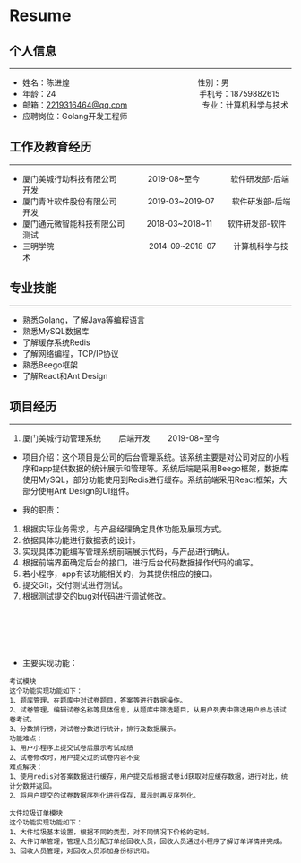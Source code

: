 # Resume

<!--more-->
## 个人信息
---
- 姓名：陈进煌
&nbsp;&nbsp;&nbsp;&nbsp;&nbsp;&nbsp;&nbsp;&nbsp;&nbsp;&nbsp;&nbsp;&nbsp;&nbsp;&nbsp;&nbsp;&nbsp;&nbsp;&nbsp;&nbsp;&nbsp;&nbsp;&nbsp;&nbsp;&nbsp;&nbsp;&nbsp;&nbsp;&nbsp;&nbsp;&nbsp;&nbsp;&nbsp;&nbsp;&nbsp;&nbsp;&nbsp;&nbsp;&nbsp;&nbsp;&nbsp;&nbsp;&nbsp;&nbsp;&nbsp;&nbsp;&nbsp;&nbsp;&nbsp;&nbsp;&nbsp;&nbsp;&nbsp;&nbsp;&nbsp;&nbsp;&nbsp;
性别：男
- 年龄：24
&nbsp;&nbsp;&nbsp;&nbsp;&nbsp;&nbsp;&nbsp;&nbsp;&nbsp;&nbsp;&nbsp;&nbsp;&nbsp;&nbsp;&nbsp;&nbsp;&nbsp;&nbsp;&nbsp;&nbsp;&nbsp;&nbsp;&nbsp;&nbsp;&nbsp;&nbsp;&nbsp;&nbsp;&nbsp;&nbsp;&nbsp;&nbsp;&nbsp;&nbsp;&nbsp;&nbsp;&nbsp;&nbsp;&nbsp;&nbsp;&nbsp;&nbsp;&nbsp;&nbsp;&nbsp;&nbsp;&nbsp;&nbsp;&nbsp;&nbsp;&nbsp;&nbsp;&nbsp;&nbsp;&nbsp;&nbsp;&nbsp;&nbsp;&nbsp;&nbsp;&nbsp;&nbsp;&nbsp;
手机号：18759882615
- 邮箱：2219316464@qq.com
&nbsp;&nbsp;&nbsp;&nbsp;&nbsp;&nbsp;&nbsp;&nbsp;&nbsp;&nbsp;&nbsp;&nbsp;&nbsp;&nbsp;&nbsp;&nbsp;&nbsp;&nbsp;&nbsp;&nbsp;&nbsp;&nbsp;&nbsp;&nbsp;&nbsp;&nbsp;&nbsp;&nbsp;&nbsp;&nbsp;&nbsp;&nbsp;
专业：计算机科学与技术
- 应聘岗位：Golang开发工程师
## 工作及教育经历
---
- 厦门美城行动科技有限公司
&nbsp;&nbsp;&nbsp;&nbsp;&nbsp;&nbsp;&nbsp;&nbsp;&nbsp;&nbsp;&nbsp;&nbsp;
2019-08~至今
&nbsp;&nbsp;&nbsp;&nbsp;&nbsp;&nbsp;&nbsp;&nbsp;&nbsp;&nbsp;&nbsp;&nbsp;
软件研发部-后端开发
- 厦门青叶软件股份有限公司
&nbsp;&nbsp;&nbsp;&nbsp;&nbsp;&nbsp;&nbsp;&nbsp;&nbsp;&nbsp;&nbsp;&nbsp;
2019-03~2019-07
&nbsp;&nbsp;&nbsp;&nbsp;&nbsp;&nbsp;
软件研发部-后端开发
- 厦门通元微智能科技有限公司
&nbsp;&nbsp;&nbsp;&nbsp;&nbsp;&nbsp;&nbsp;&nbsp;
2018-03~2018~11
&nbsp;&nbsp;&nbsp;&nbsp;&nbsp;
软件研发部-软件测试
- 三明学院
&nbsp;&nbsp;&nbsp;&nbsp;&nbsp;&nbsp;&nbsp;&nbsp;&nbsp;&nbsp;&nbsp;&nbsp;&nbsp;&nbsp;&nbsp;&nbsp;&nbsp;&nbsp;&nbsp;&nbsp;&nbsp;&nbsp;&nbsp;&nbsp;&nbsp;&nbsp;&nbsp;&nbsp;&nbsp;&nbsp;&nbsp;&nbsp;&nbsp;&nbsp;&nbsp;&nbsp;&nbsp;&nbsp;&nbsp;&nbsp;&nbsp;
2014-09~2018-07
&nbsp;&nbsp;&nbsp;&nbsp;&nbsp;&nbsp;
计算机科学与技术
## 专业技能
---
- 熟悉Golang，了解Java等编程语言
- 熟悉MySQL数据库
- 了解缓存系统Redis
- 了解网络编程，TCP/IP协议
- 熟悉Beego框架
- 了解React和Ant Design
## 项目经历
---
1. 厦门美城行动管理系统
&nbsp;&nbsp;&nbsp;&nbsp;&nbsp;&nbsp;
后端开发
&nbsp;&nbsp;&nbsp;&nbsp;&nbsp;&nbsp;
2019-08~至今
- 项目介绍：这个项目是公司的后台管理系统。该系统主要是对公司对应的小程序和app提供数据的统计展示和管理等。系统后端是采用Beego框架，数据库使用MySQL，部分功能使用到Redis进行缓存。系统前端采用React框架，大部分使用Ant Design的UI组件。

- 我的职责：
1. 根据实际业务需求，与产品经理确定具体功能及展现方式。
2. 依据具体功能进行数据表的设计。
3. 实现具体功能编写管理系统前端展示代码，与产品进行确认。
4. 根据前端界面确定后台的接口，进行后台代码数据操作代码的编写。
5. 若小程序，app有该功能相关的，为其提供相应的接口。
6. 提交Git，交付测试进行测试。
7. 根据测试提交的bug对代码进行调试修改。
<br/><br/><br/><br/><br/><br/>

- 主要实现功能：
```
考试模块
这个功能实现功能如下：
1、题库管理，在题库中对试卷题目，答案等进行数据操作。
2、试卷管理，编辑试卷名称等具体信息，从题库中筛选题目，从用户列表中筛选用户参与该试卷考试。
3、分数排行榜，对试卷分数进行统计，排行及数据展示。
功能难点：
1、用户小程序上提交试卷后展示考试成绩
2、试卷修改时，用户提交过的试卷内容不变
难点解决：
1、使用redis对答案数据进行缓存，用户提交后根据试卷id获取对应缓存数据，进行对比，统计分数并返回。
2、将用户提交的试卷数据序列化进行保存，展示时再反序列化。

大件垃圾订单模块
这个功能实现功能如下：
1、大件垃圾基本设置，根据不同的类型，对不同情况下价格的定制。
2、大件订单管理，管理人员分配订单给回收人员，回收人员通过小程序了解订单详情并完成。
3、回收人员管理，对回收人员添加身份标识和。
```

